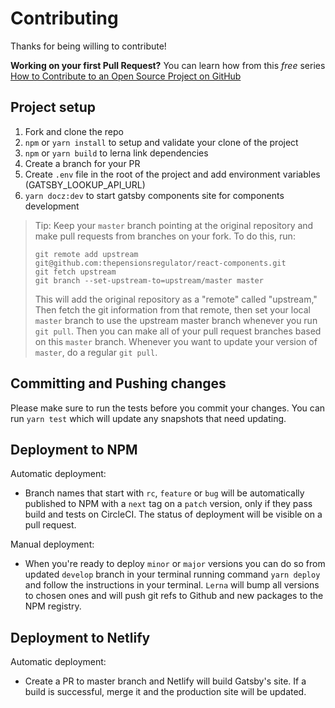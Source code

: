 # Contributing

Thanks for being willing to contribute!

**Working on your first Pull Request?** You can learn how from this _free_
series [How to Contribute to an Open Source Project on GitHub][egghead]

## Project setup

1. Fork and clone the repo
2. `npm` or `yarn install` to setup and validate your clone of the project
3. `npm` or `yarn build` to lerna link dependencies
4. Create a branch for your PR
5. Create `.env` file in the root of the project and add environment variables (GATSBY_LOOKUP_API_URL)
6. `yarn docz:dev` to start gatsby components site for components development

> Tip: Keep your `master` branch pointing at the original repository and make
> pull requests from branches on your fork. To do this, run:
>
> ```
> git remote add upstream git@github.com:thepensionsregulator/react-components.git
> git fetch upstream
> git branch --set-upstream-to=upstream/master master
> ```
>
> This will add the original repository as a "remote" called "upstream," Then
> fetch the git information from that remote, then set your local `master`
> branch to use the upstream master branch whenever you run `git pull`. Then you
> can make all of your pull request branches based on this `master` branch.
> Whenever you want to update your version of `master`, do a regular `git pull`.

## Committing and Pushing changes

Please make sure to run the tests before you commit your changes. You can run
`yarn test` which will update any snapshots that need updating.

[issues]: https://github.com/thepensionsregulator/react-components/issues
[egghead]: https://egghead.io/courses/how-to-contribute-to-an-open-source-project-on-github

## Deployment to NPM

Automatic deployment:

- Branch names that start with `rc`, `feature` or `bug` will be automatically published to NPM with a `next` tag on a `patch` version, only if they pass build and tests on CircleCI. The status of deployment will be visible on a pull request.

Manual deployment:

- When you're ready to deploy `minor` or `major` versions you can do so from updated `develop` branch in your terminal running command `yarn deploy` and follow the instructions in your terminal. `Lerna` will bump all versions to chosen ones and will push git refs to Github and new packages to the NPM registry.

## Deployment to Netlify

Automatic deployment:

- Create a PR to master branch and Netlify will build Gatsby's site. If a build is successful, merge it and the production site will be updated.
